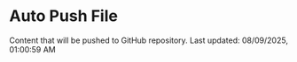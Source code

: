 # Auto Push File

Content that will be pushed to GitHub repository.
Last updated: 08/09/2025, 01:00:59 AM